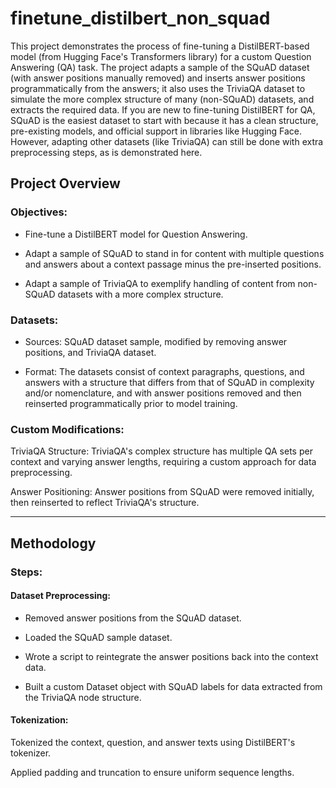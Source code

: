 # finetune_distilbert_non_squad

This project demonstrates the process of fine-tuning a DistilBERT-based model (from Hugging Face's Transformers library) for a custom Question Answering (QA) task. The project adapts a sample of the SQuAD dataset (with answer positions manually removed) and inserts answer positions programmatically from the answers; it also uses the TriviaQA dataset to simulate the more complex structure of many (non-SQuAD) datasets, and extracts the required data. If you are new to fine-tuning DistilBERT for QA, SQuAD is the easiest dataset to start with because it has a clean structure, pre-existing models, and official support in libraries like Hugging Face. However, adapting other datasets (like TriviaQA) can still be done with extra preprocessing steps, as is demonstrated here.

## Project Overview

### Objectives:

- Fine-tune a DistilBERT model for Question Answering.

- Adapt a sample of SQuAD to stand in for content with multiple questions and answers about a context passage minus the pre-inserted positions.

- Adapt a sample of TriviaQA to exemplify handling of content from non-SQuAD datasets with a more complex structure.

### Datasets:

- Sources: SQuAD dataset sample, modified by removing answer positions, and TriviaQA dataset.

- Format: The datasets consist of context paragraphs, questions, and answers with a structure that differs from that of SQuAD in complexity and/or nomenclature, and with answer positions removed and then reinserted programmatically prior to model training.

### Custom Modifications:

TriviaQA Structure: TriviaQA's complex structure has multiple QA sets per context and varying answer lengths, requiring a custom approach for data preprocessing.

Answer Positioning: Answer positions from SQuAD were removed initially, then reinserted to reflect TriviaQA's structure.

---
## Methodology

### Steps:

#### Dataset Preprocessing:

- Removed answer positions from the SQuAD dataset.

- Loaded the SQuAD sample dataset.

- Wrote a script to reintegrate the answer positions back into the context data.

- Built a custom Dataset object with SQuAD labels for data extracted from the TriviaQA node structure.

#### Tokenization:

Tokenized the context, question, and answer texts using DistilBERT's tokenizer.

Applied padding and truncation to ensure uniform sequence lengths.
